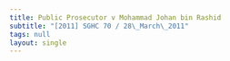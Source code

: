 ```yaml
---
title: Public Prosecutor v Mohammad Johan bin Rashid
subtitle: "[2011] SGHC 70 / 28\_March\_2011"
tags: null
layout: single
---
```


